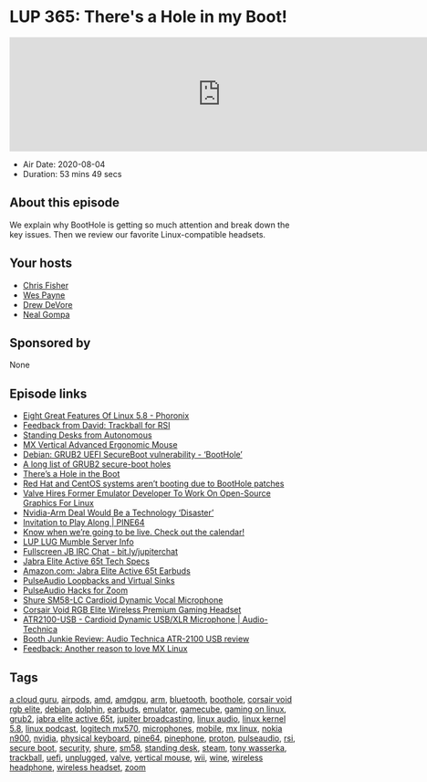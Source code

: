 # LUP 365: There's a Hole in my Boot!

<iframe src="https://player.fireside.fm/v2/RUkczH-V+WhlRlimN?theme=dark" width="740" height="200" frameborder="0" scrolling="no"></iframe>

* Air Date: 2020-08-04
* Duration: 53 mins 49 secs

## About this episode

We explain why BootHole is getting so much attention and break down the key issues. Then we review our favorite Linux-compatible headsets.

## Your hosts
* [Chris Fisher](https://linuxunplugged.com/hosts/chrislas)
* [Wes Payne](https://linuxunplugged.com/hosts/wes)
* [Drew DeVore](https://linuxunplugged.com/guests/drewdevore)
* [Neal Gompa](https://linuxunplugged.com/guests/nealgompa)

## Sponsored by

None



## Episode links

  * [Eight Great Features Of Linux 5.8 - Phoronix](https://www.phoronix.com/scan.php?page=news_item&px=Eight-Linux-5.8-Features "Eight Great Features Of Linux 5.8 - Phoronix")
  * [Feedback from David: Trackball for RSI](https://slexy.org/view/s2aurrAqVa "Feedback from David: Trackball for RSI")
  * [Standing Desks from Autonomous](https://www.autonomous.ai/standing-desks/ "Standing Desks from Autonomous")
  * [MX Vertical Advanced Ergonomic Mouse](https://www.logitech.com/en-us/product/mx-vertical-ergonomic-mouse "MX Vertical Advanced Ergonomic Mouse")
  * [Debian: GRUB2 UEFI SecureBoot vulnerability - ‘BootHole’](https://www.debian.org/security/2020-GRUB-UEFI-SecureBoot/ "Debian: GRUB2 UEFI SecureBoot vulnerability - ‘BootHole’")
  * [A long list of GRUB2 secure-boot holes](https://lwn.net/Articles/827403/ "A long list of GRUB2 secure-boot holes")
  * [There’s a Hole in the Boot](https://eclypsium.com/2020/07/29/theres-a-hole-in-the-boot/ "There’s a Hole in the Boot")
  * [Red Hat and CentOS systems aren’t booting due to BootHole patches](https://arstechnica.com/gadgets/2020/07/red-hat-and-centos-systems-arent-booting-due-to-boothole-patches/ "Red Hat and CentOS systems aren’t booting due to BootHole patches")
  * [Valve Hires Former Emulator Developer To Work On Open-Source Graphics For Linux](https://www.wepc.com/news/valve-hires-former-emulator-developer-to-work-on-open-source-graphics-for-linux/ "Valve Hires Former Emulator Developer To Work On Open-Source Graphics For Linux")
  * [Nvidia-Arm Deal Would Be a Technology ‘Disaster’](https://www.eetimes.com/nvidia-arm-deal-would-be-a-technology-disaster/ "Nvidia-Arm Deal Would Be a Technology ‘Disaster’")
  * [Invitation to Play Along | PINE64](https://www.pine64.org/2020/07/29/invitation-to-play-along/ "Invitation to Play Along | PINE64")
  * [Know when we’re going to be live. Check out the calendar!](https://www.jupiterbroadcasting.com/release-calendar/ "Know when we’re going to be live. Check out the calendar!")
  * [LUP LUG Mumble Server Info](https://linuxunplugged.com/mumble "LUP LUG Mumble Server Info")
  * [Fullscreen JB IRC Chat - bit.ly/jupiterchat](https://bit.ly/jupiterchat "Fullscreen JB IRC Chat - bit.ly/jupiterchat")
  * [Jabra Elite Active 65t Tech Specs](https://www.jabra.com/_/media/Jabra_VXi_Product-Documentation/Jabra-Elite-Active-65t/Technical-specifications/RevB/Jabra-Elite-Active-65t-Techsheet-A4-web.pdf "Jabra Elite Active 65t Tech Specs")
  * [Amazon.com: Jabra Elite Active 65t Earbuds](https://www.amazon.com/Jabra-Enabled-Wireless-Earbuds-Charging/dp/B07BHF993Q "Amazon.com: Jabra Elite Active 65t Earbuds")
  * [PulseAudio Loopbacks and Virtual Sinks](https://endless.ersoft.org/pulseaudio-loopback/ "PulseAudio Loopbacks and Virtual Sinks")
  * [PulseAudio Hacks for Zoom](https://unix.stackexchange.com/a/594698 "PulseAudio Hacks for Zoom")
  * [Shure SM58-LC Cardioid Dynamic Vocal Microphone](https://www.amazon.com/Shure-SM58-LC-Cardioid-Dynamic-Microphone/dp/B000CZ0R42/ref=sr_1_4?dchild=1&keywords=sm58&qid=1596575981&s=electronics&sr=1-4 "Shure SM58-LC Cardioid Dynamic Vocal Microphone")
  * [Corsair Void RGB Elite Wireless Premium Gaming Headset](https://www.amazon.com/gp/product/B07X8SJ8HM/ "Corsair Void RGB Elite Wireless Premium Gaming Headset")
  * [ATR2100-USB - Cardioid Dynamic USB/XLR Microphone | Audio-Technica](https://www.audio-technica.com/en-us/atr2100-usb "ATR2100-USB - Cardioid Dynamic USB/XLR Microphone | Audio-Technica")
  * [Booth Junkie Review: Audio Technica ATR-2100 USB review](https://www.youtube.com/watch?v=OKZzdoqWnaI "Booth Junkie Review: Audio Technica ATR-2100 USB review")
  * [Feedback: Another reason to love MX Linux](https://slexy.org/view/s21vsq3p39 "Feedback: Another reason to love MX Linux")



## Tags

[a cloud guru](https://linuxunplugged.com/tags/a%20cloud%20guru), [airpods](https://linuxunplugged.com/tags/airpods), [amd](https://linuxunplugged.com/tags/amd), [amdgpu](https://linuxunplugged.com/tags/amdgpu), [arm](https://linuxunplugged.com/tags/arm), [bluetooth](https://linuxunplugged.com/tags/bluetooth), [boothole](https://linuxunplugged.com/tags/boothole), [corsair void rgb elite](https://linuxunplugged.com/tags/corsair%20void%20rgb%20elite), [debian](https://linuxunplugged.com/tags/debian), [dolphin](https://linuxunplugged.com/tags/dolphin), [earbuds](https://linuxunplugged.com/tags/earbuds), [emulator](https://linuxunplugged.com/tags/emulator), [gamecube](https://linuxunplugged.com/tags/gamecube), [gaming on linux](https://linuxunplugged.com/tags/gaming%20on%20linux), [grub2](https://linuxunplugged.com/tags/grub2), [jabra elite active 65t](https://linuxunplugged.com/tags/jabra%20elite%20active%2065t), [jupiter broadcasting](https://linuxunplugged.com/tags/jupiter%20broadcasting), [linux audio](https://linuxunplugged.com/tags/linux%20audio), [linux kernel 5.8](https://linuxunplugged.com/tags/linux%20kernel%205.8), [linux podcast](https://linuxunplugged.com/tags/linux%20podcast), [logitech mx570](https://linuxunplugged.com/tags/logitech%20mx570), [microphones](https://linuxunplugged.com/tags/microphones), [mobile](https://linuxunplugged.com/tags/mobile), [mx linux](https://linuxunplugged.com/tags/mx%20linux), [nokia n900](https://linuxunplugged.com/tags/nokia%20n900), [nvidia](https://linuxunplugged.com/tags/nvidia), [physical keyboard](https://linuxunplugged.com/tags/physical%20keyboard), [pine64](https://linuxunplugged.com/tags/pine64), [pinephone](https://linuxunplugged.com/tags/pinephone), [proton](https://linuxunplugged.com/tags/proton), [pulseaudio](https://linuxunplugged.com/tags/pulseaudio), [rsi](https://linuxunplugged.com/tags/rsi), [secure boot](https://linuxunplugged.com/tags/secure%20boot), [security](https://linuxunplugged.com/tags/security), [shure](https://linuxunplugged.com/tags/shure), [sm58](https://linuxunplugged.com/tags/sm58), [standing desk](https://linuxunplugged.com/tags/standing%20desk), [steam](https://linuxunplugged.com/tags/steam), [tony wasserka](https://linuxunplugged.com/tags/tony%20wasserka), [trackball](https://linuxunplugged.com/tags/trackball), [uefi](https://linuxunplugged.com/tags/uefi), [unplugged](https://linuxunplugged.com/tags/unplugged), [valve](https://linuxunplugged.com/tags/valve), [vertical mouse](https://linuxunplugged.com/tags/vertical%20mouse), [wii](https://linuxunplugged.com/tags/wii), [wine](https://linuxunplugged.com/tags/wine), [wireless headphone](https://linuxunplugged.com/tags/wireless%20headphone), [wireless headset](https://linuxunplugged.com/tags/wireless%20headset), [zoom](https://linuxunplugged.com/tags/zoom)